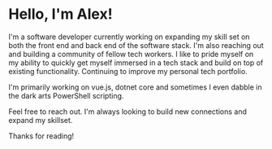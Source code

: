 # Hello, I'm Alex!

I'm a software developer currently working on expanding my skill set on both the front end and back end of the software stack. I'm also reaching out and building a community of fellow tech workers. I like to pride myself on my ability to quickly get myself immersed in a tech stack and build on top of existing functionality. Continuing to improve my personal tech portfolio. 

I'm primarily working on vue.js, dotnet core and sometimes I even dabble in the dark arts PowerShell scripting.

Feel free to reach out. I'm always looking to build new connections and expand my skillset. 

Thanks for reading!
